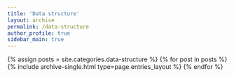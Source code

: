 ```yaml
---
title: 'Data structure'
layout: archive
permalink: /data-structure
author_profile: true
sidebar_main: true
---
```


{% assign posts = site.categories.data-structure %}
{% for post in posts %} {% include archive-single.html type=page.entries_layout %} {% endfor %}